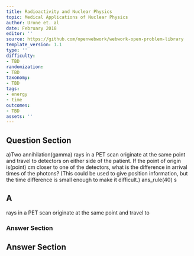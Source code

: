 ```yaml
---
title: Radioactivity and Nuclear Physics
topic: Medical Applications of Nuclear Physics
author: Urone et. al
date: February 2018
editor: ''
source: https://github.com/openwebwork/webwork-open-problem-library
template_version: 1.1
type: ''
difficulty:
- TBD
randomization:
- TBD
taxonomy:
- TBD
tags:
- energy
- time
outcomes:
- TBD
assets: ''
---
```


## Question Section 

a)Two annihilation(gamma) rays in a PET scan originate at the same point and travel to
detectors on either side of the patient. If the point of origin is(point) cm closer to one of the detectors, what is the difference in arrival times of the photons? (This could be used to give position information, but the time difference is small enough to make it difficult.) 
ans_rule(40) s

## A
rays in a PET scan originate at the same point and travel to
### Answer Section


## Answer Section

